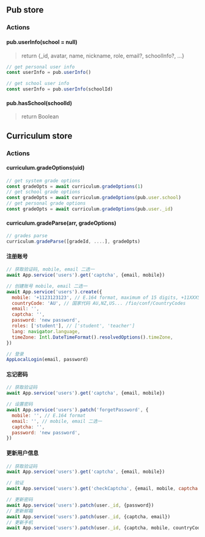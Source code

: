 ## Pub store
### Actions
#### pub.userInfo(school = null)
> return {_id, avatar, name, nickname, role, email?, schoolInfo?, ...}
```js
// get personal user info
const userInfo = pub.userInfo()

// get school user info
const userInfo = pub.userInfo(schoolId)
```

#### pub.hasSchool(schoolId)
> return Boolean

## Curriculum store
### Actions
#### curriculum.gradeOptions(uid)
```js
// get system grade options
const gradeOpts = await curriculum.gradeOptions(1)
// get school grade options
const gradeOpts = await curriculum.gradeOptions(pub.user.school)
// get personal grade options
const gradeOpts = await curriculum.gradeOptions(pub.user._id)
```

#### curriculum.gradeParse(arr, gradeOptions)
```js
// grades parse
curriculum.gradeParse([gradeId, ....], gradeOpts)
```

#### 注册账号
```js
// 获取验证码, mobile, email 二选一
await App.service('users').get('captcha', {email, mobile})

// 创建账号 mobile, email 二选一
await App.service('users').create({
  mobile: '+1123123123', // E.164 format, maximum of 15 digits, +11XXX5550100, +440201234567 => +44201234567
  countryCode: 'AU', // 国家代码 AU,NZ,US... /fio/conf/CountryCodes
  email: '',
  captcha: '',
  password: 'new password',
  roles: ['student'], // ['student', 'teacher']
  lang: navigator.language,
  timeZone: Intl.DateTimeFormat().resolvedOptions().timeZone,
})

// 登录
AppLocalLogin(email, password)
```

#### 忘记密码
```js
// 获取验证码
await App.service('users').get('captcha', {email, mobile})

// 设置密码
await App.service('users').patch('forgetPassword', {
  mobile: '', // E.164 format
  email: '', // mobile, email 二选一
  captcha: '',
  password: 'new password',
})
```

#### 更新用户信息
```js
// 获取验证码
await App.service('users').get('captcha', {email, mobile})

// 验证
await App.service('users').get('checkCaptcha', {email, mobile, captcha: ''})

// 更新密码
await App.service('users').patch(user._id, {password})
// 更新邮箱
await App.service('users').patch(user._id, {captcha, email})
// 更新手机
await App.service('users').patch(user._id, {captcha, mobile, countryCode})

```
